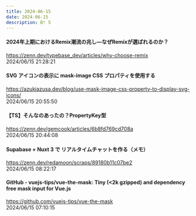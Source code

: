 ```yaml
---
title: 2024-06-15
date: 2024-06-15
description: B! 5
---
```


#### 2024年上期におけるRemix潮流の兆し―なぜRemixが選ばれるのか？
https://zenn.dev/typebase_dev/articles/why-choose-remix<br>
2024/06/15 21:28:21<br>


#### SVG アイコンの表示に mask-image CSS プロパティを使用する
https://azukiazusa.dev/blog/use-mask-image-css-property-to-display-svg-icons/<br>
2024/06/15 20:55:50<br>


#### 【TS】そんなのあったの？PropertyKey型
https://zenn.dev/gemcook/articles/6b8fd769cd708a<br>
2024/06/15 20:44:08<br>


#### Supabase + Nuxt 3 で リアルタイムチャットを作る（メモ）
https://zenn.dev/redamoon/scraps/89180b11c07be2<br>
2024/06/15 08:22:17<br>


#### GitHub - vuejs-tips/vue-the-mask: Tiny (&lt;2k gzipped) and dependency free mask input for Vue.js
https://github.com/vuejs-tips/vue-the-mask<br>
2024/06/15 07:10:15<br>


